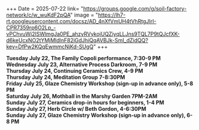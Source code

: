 +++
Date = 2025-07-22
link= "https://groups.google.com/g/soil-factory-network/c/w_wuKdF2pQA"
image = "https://lh7-rt.googleusercontent.com/docsz/AD_4nXfVmUH4tVhRtgJIrI-CPR7359rp6O2Lp_-vPChvuWj2lSWlmgJa0PE_ahzyRVykojUQZiyqLLJns9TQL7P9tQJcfXK-d6keUcxNO2tYMjMldlnF82iGdJhiQqAVBJk-SmI_dZidQQ?key=DfPw2KQqEwmmcNjKd-SUgQ"
+++

**Tuesday July 22, The Family Copoli performance, 7:30-9 PM**  
**Wednesday July 23, Alternative Process Darkroom, 7-9 PM**  
**Thursday July 24, Continuing Ceramics Crew, 4-9 PM**  
**Thursday July 24, Meditation Group 7-8:30PM**  
**Friday July 25, Glaze Chemistry Workshop (sign-up in advance only), 5-8 PM**  
**Saturday July 26, Mothball in the Marshy Garden 7PM-2AM**  
**Sunday July 27, Ceramics drop-in hours for beginners, 1-4 PM**  
**Sunday July 27, Herb Circle w/ Beth Gordon, 4-6:30PM**  
**Sunday July 27, Glaze Chemistry Workshop (sign-up in advance only), 6-8 PM**

<!--more--\> 
